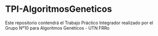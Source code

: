 # TPI-AlgoritmosGeneticos
Este repositorio contendrá el Trabajo Práctico Integrador realizado por el Grupo N°10 para Algoritmos Genéticos - UTN FRRo
